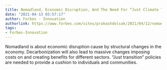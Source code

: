 ```yaml
---
title: Nomadland, Economic Disruption, And The Need For “Just Climate Transition”
date: "2021-04-13 03:57:17"
author: Forbes - Innovation
authorlink: https://www.forbes.com/sites/prakashdolsak/2021/04/12/nomadland-economic-disruption-and-the-need-for-just-climate-transition/
tags:
- Forbes-Innovation
---
```

Nomadland is about economic disruption cause by structural changes in the economy. Decarbonization will also lead to massive changes imposing costs on and creating benefits for different sectors. “Just transition” policies are needed to provide a cushion to individuals and communities.